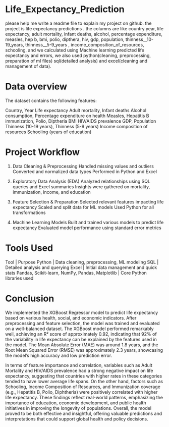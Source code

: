 # Life_Expectancy_Prediction

please help me write a readme file to explain my project on github. the project is life expectancy predictions . the columns are like country year, life expectancy, adult mortality, infant deaths, alcohol, percentage expenditure, measles, hep b, bmi, polio, dipthera, hiv, gdp, population, thinness__10-19_years, thinness__5-9_years , income_composition_of_resources, schooling, and we calculated using Machine learning predicted life expectancy and errors, we also used  python(cleaning, preprocessing, preparation of ml files) sql(detailed analysis) and excel(cleaning and management of data). 

# Data overview

The dataset contains the following features:

Country, Year
Life expectancy
Adult mortality, Infant deaths
Alcohol consumption, Percentage expenditure on health
Measles, Hepatitis B immunization, Polio, Diptheria
BMI
HIV/AIDS prevalence
GDP, Population
Thinness (10-19 years), Thinness (5-9 years)
Income composition of resources
Schooling (years of education)

# Project Workflow

1. Data Cleaning & Preprocessing
Handled missing values and outliers
Converted and normalized data types
Performed in Python and Excel

2. Exploratory Data Analysis (EDA)
Analyzed relationships using SQL queries and Excel summaries
Insights were gathered on mortality, immunization, income, and education

3. Feature Selection & Preparation
Selected relevant features impacting life expectancy
Scaled and split data for ML models
Used Python for all transformations

4. Machine Learning Models
Built and trained various models to predict life expectancy
Evaluated model performance using standard error metrics

# Tools Used

Tool | Purpose
Python | Data cleaning, preprocessing, ML modeling
SQL | Detailed analysis and querying
Excel | Initial data management and quick stats
Pandas, Scikit-learn, NumPy, Pandas, Matplotlib | Core Python libraries used

# Conclusion

We implemented the XGBoost Regressor model to predict life expectancy based on various health, social, and economic indicators. After preprocessing and feature selection, the model was trained and evaluated on a well-balanced dataset. The XGBoost model performed remarkably well, achieving an R² score of approximately 0.92, indicating that 92% of the variability in life expectancy can be explained by the features used in the model. The Mean Absolute Error (MAE) was around 1.8 years, and the Root Mean Squared Error (RMSE) was approximately 2.3 years, showcasing the model’s high accuracy and low prediction error.

In terms of feature importance and correlation, variables such as Adult Mortality and HIV/AIDS prevalence had a strong negative impact on life expectancy, suggesting that countries with higher rates in these categories tended to have lower average life spans. On the other hand, factors such as Schooling, Income Composition of Resources, and Immunization coverage (e.g., Hepatitis B, Polio, Diphtheria) were positively correlated with higher life expectancy. These findings reflect real-world patterns, emphasizing the importance of education, economic development, and public health initiatives in improving the longevity of populations. Overall, the model proved to be both effective and insightful, offering valuable predictions and interpretations that could support global health and policy decisions.

